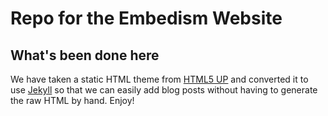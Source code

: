 # Repo for the Embedism Website

## What's been done here
We have taken a static HTML theme from [HTML5 UP](https://html5up.net) and converted it to use [Jekyll](https://jekyllrb.com/) so that we can easily add blog posts without having to generate the raw HTML by hand. Enjoy!